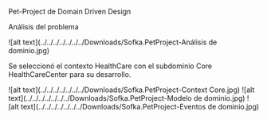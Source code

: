 Pet-Project de Domain Driven Design

Análisis del problema

![alt text](../../../../../../../Downloads/Sofka.PetProject-Análisis de dominio.jpg)

Se seleccionó el contexto HealthCare con el subdominio Core HealthCareCenter para su desarrollo.

![alt text](../../../../../../../Downloads/Sofka.PetProject-Context Core.jpg)
![alt text](../../../../../../../Downloads/Sofka.PetProject-Modelo de dominio.jpg)
![alt text](../../../../../../../Downloads/Sofka.PetProject-Eventos de dominio.jpg)